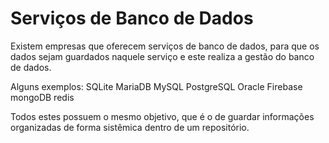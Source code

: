 # Serviços de Banco de Dados

Existem empresas que oferecem serviços de banco de dados, para que os dados sejam guardados naquele serviço e este realiza a gestão do banco de dados.

Alguns exemplos:
                  SQLite
                  MariaDB
                  MySQL
                  PostgreSQL
                  Oracle
                  Firebase
                  mongoDB
                  redis 

Todos estes possuem o mesmo objetivo, que é o de guardar informações organizadas de forma sistêmica dentro de um repositório.